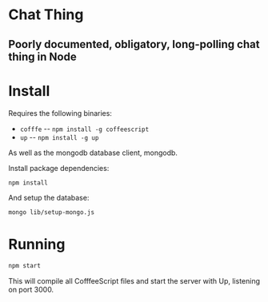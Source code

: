 # Chat Thing
## Poorly documented, obligatory, long-polling chat thing in Node

# Install

Requires the following binaries:

 * `cofffe` -- `npm install -g coffeescript`
 * `up` -- `npm install -g up`

As well as the mongodb database client, mongodb.

Install package dependencies:

```sh
npm install
```

And setup the database:

```sh
mongo lib/setup-mongo.js
```

# Running

```sh
npm start
```

This will compile all CofffeeScript files and start the server with Up,
listening on port 3000.


